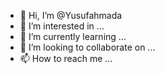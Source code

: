 - 👋 Hi, I’m @Yusufahmada
- 👀 I’m interested in ...
- 🌱 I’m currently learning ...
- 💞️ I’m looking to collaborate on ...
- 📫 How to reach me ...

<!---
Yusufahmada/Yusufahmada is a ✨ special ✨ repository because its `README.md` (this file) appears on your GitHub profile.
You can click the Preview link to take a look at your changes.
--->
